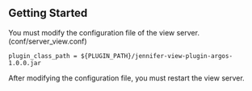 ## Getting Started

You must modify the configuration file of the view server. (conf/server_view.conf)
```
plugin_class_path = ${PLUGIN_PATH}/jennifer-view-plugin-argos-1.0.0.jar
```

After modifying the configuration file, you must restart the view server.
